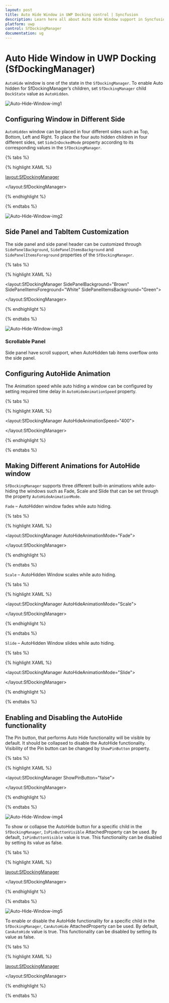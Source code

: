 ```yaml
---
layout: post
title: Auto Hide Window in UWP Docking control | Syncfusion
description: Learn here all about Auto Hide Window support in Syncfusion UWP Docking (SfDockingManager) control and more.
platform: uwp
control: SfDockingManager
documentation: ug
---
```


# Auto Hide Window in UWP Docking (SfDockingManager)

`AutoHide` window is one of the state in the `SfDockingManager`. To enable Auto hidden for SfDockingManager’s children, set `SfDockingManager` child `DockState` value as `AutoHidden`.

![Auto-Hide-Window-img1](Auto-Hide-Window-images/Auto-Hide-Window-img1.jpeg)


## Configuring Window in Different Side

`AutoHidden` window can be placed in four different sides such as Top, Bottom, Left and Right. To place the four auto hidden children in four different sides, set `SideInDockedMode` property according to its corresponding values in the `SfDockingManager`.

{% tabs %}

{% highlight XAML %}

<layout:SfDockingManager>

<ContentControl layout:SfDockingManager.Header="Top" x:Name="AutoHideWindow1"
                layout:SfDockingManager.DockState="AutoHidden"
				layout:SfDockingManager.SideInDockedMode="Top" />

<ContentControl layout:SfDockingManager.Header="Left" x:Name="AutoHideWindow2"
                layout:SfDockingManager.DockState="AutoHidden"
				layout:SfDockingManager.SideInDockedMode="Left" />

<ContentControl layout:SfDockingManager.Header="Right" x:Name="AutoHideWindow3"
                layout:SfDockingManager.DockState="AutoHidden"
				layout:SfDockingManager.SideInDockedMode="Right" />

<ContentControl layout:SfDockingManager.Header="Bottom" x:Name="AutoHideWindow4"
                layout:SfDockingManager.DockState="AutoHidden"
				layout:SfDockingManager.SideInDockedMode="Bottom" />

</layout:SfDockingManager>

{% endhighlight %}

{% endtabs %}

![Auto-Hide-Window-img2](Auto-Hide-Window-images/Auto-Hide-Window-img2.jpeg)


## Side Panel and TabItem Customization

The side panel and side panel header can be customized through `SidePanelBackground`, `SidePanelItemsBackground` and `SidePanelItemsForeground` properties of the `SfDockingManager`.

{% tabs %}

{% highlight XAML %}

<layout:SfDockingManager SidePanelBackground="Brown"
                         SidePanelItemsForeground="White" SidePanelItemsBackground="Green">

<ContentControl layout:SfDockingManager.Header="SolutionExplorer"
                layout:SfDockingManager.DockState="AutoHidden" />

<ContentControl layout:SfDockingManager.Header="ToolBox" />

</layout:SfDockingManager>

{% endhighlight %}

{% endtabs %}

![Auto-Hide-Window-img3](Auto-Hide-Window-images/Auto-Hide-Window-img3.jpeg)


### Scrollable Panel

Side panel have scroll support, when AutoHidden tab items overflow onto the side panel.

## Configuring AutoHide Animation

The Animation speed while auto hiding a window can be configured by setting required time delay in `AutoHideAnimationSpeed` property.

{% tabs %}

{% highlight XAML %}

<layout:SfDockingManager AutoHideAnimationSpeed="400">

<ContentControl layout:SfDockingManager.Header="SolutionExplorer"
                layout:SfDockingManager.DockState="AutoHidden" />

</layout:SfDockingManager>

{% endhighlight %}

{% endtabs %}

## Making Different Animations for AutoHide window

`SfDockingManager` supports three different built–in animations while auto-hiding the windows such as Fade, Scale and Slide that can be set through the property `AutoHideAnimationMode`.

`Fade` – AutoHidden window fades while auto hiding.

{% tabs %}

{% highlight XAML %}

<layout:SfDockingManager AutoHideAnimationMode="Fade">

<ContentControl layout:SfDockingManager.Header="SolutionExplorer"
                layout:SfDockingManager.DockState="AutoHidden" />

</layout:SfDockingManager>

{% endhighlight %}

{% endtabs %}

`Scale` – AutoHidden Window scales while auto hiding.

{% tabs %}

{% highlight XAML %}

<layout:SfDockingManager AutoHideAnimationMode="Scale">

<ContentControl layout:SfDockingManager.Header="SolutionExplorer"
                layout:SfDockingManager.DockState="AutoHidden" />

</layout:SfDockingManager>

{% endhighlight %}

{% endtabs %}

`Slide` – AutoHidden Window slides while auto hiding.

{% tabs %}

{% highlight XAML %}

<layout:SfDockingManager AutoHideAnimationMode="Slide">

<ContentControl layout:SfDockingManager.Header="SolutionExplorer"
                layout:SfDockingManager.DockState="AutoHidden" />

</layout:SfDockingManager>

{% endhighlight %}

{% endtabs %}

## Enabling and Disabling the AutoHide functionality

The Pin button, that performs Auto Hide functionality will be visible by default. It should be collapsed to disable the AutoHide functionality. Visibility of the Pin button can be changed by `ShowPinButton` property.

{% tabs %}

{% highlight XAML %}

<layout:SfDockingManager ShowPinButton="false">

<ContentControl layout:SfDockingManager.Header="SolutionExplorer" />

</layout:SfDockingManager>

{% endhighlight %}

{% endtabs %}

![Auto-Hide-Window-img4](Auto-Hide-Window-images/Auto-Hide-Window-img4.jpeg)


To show or collapse the AutoHide button for a specific child in the `SfDockingManager`, `IsPinButtonVisible` AttachedProperty can be used. By default, `IsPinButtonVisible` value is true. This functionality can be disabled by setting its value as false.

{% tabs %}

{% highlight XAML %}

<layout:SfDockingManager>

<ContentControl layout:SfDockingManager.Header="SolutionExplorer"
                layout:SfDockingManager.IsPinButtonVisible="false"/>

<ContentControl layout:SfDockingManager.Header="ToolBox"
                layout:SfDockingManager.IsPinButtonVisible="true"/>

</layout:SfDockingManager>

{% endhighlight %}

{% endtabs %}

![Auto-Hide-Window-img5](Auto-Hide-Window-images/Auto-Hide-Window-img5.jpeg)


To enable or disable the AutoHide functionality for a specific child in the `SfDockingManager`, `CanAutoHide` AttachedProperty can be used. By default, `CanAutoHide` value is true. This functionality can be disabled by setting its value as false.

{% tabs %}

{% highlight XAML %}

<layout:SfDockingManager>

<ContentControl layout:SfDockingManager.Header="SolutionExplorer"
                layout:SfDockingManager.CanAutoHide="false"/>

<ContentControl layout:SfDockingManager.Header="ToolBox"
                layout:SfDockingManager.CanAutoHide="true"/>

</layout:SfDockingManager>

{% endhighlight %}

{% endtabs %}
